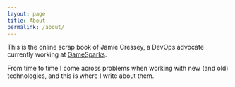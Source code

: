 ```yaml
---
layout: page
title: About
permalink: /about/
---
```


This is the online scrap book of Jamie Cressey, a DevOps advocate currently working at [GameSparks](https://www.gamesparks.com).

From time to time I come across problems when working with new (and old) technologies, and this is where I write about them.
